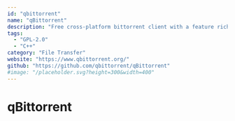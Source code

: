 ```yaml
---
id: "qbittorrent"
name: "qBittorrent"
description: "Free cross-platform bittorrent client with a feature rich Web UI for remote access."
tags:
  - "GPL-2.0"
  - "C++"
category: "File Transfer"
website: "https://www.qbittorrent.org/"
github: "https://github.com/qbittorrent/qBittorrent"
#image: "/placeholder.svg?height=300&width=400"
---
```


# qBittorrent
